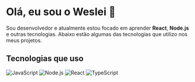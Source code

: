 # Olá, eu sou o Weslei 👋

Sou desenvolvedor e atualmente estou focado em aprender **React**, **Node.js** e outras tecnologias. Abaixo estão algumas das tecnologias que utilizo nos meus projetos.

## Tecnologias que uso

![JavaScript](https://img.shields.io/badge/JavaScript-F7DF1E?style=flat&logo=javascript&logoColor=black)
![Node.js](https://img.shields.io/badge/Node.js-339933?style=flat&logo=node.js&logoColor=white)
![React](https://img.shields.io/badge/React-61DAFB?style=flat&logo=react&logoColor=black)
![TypeScript](https://img.shields.io/badge/TypeScript-3178C6?style=flat&logo=typescript&logoColor=white)

[linkedin]: https://www.linkedin.com/in/weslei-lucas-348b55134/

